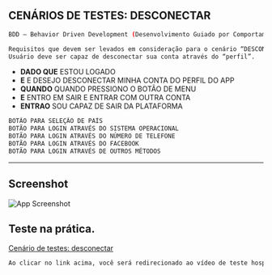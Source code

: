 
## CENÁRIOS DE TESTES: DESCONECTAR
```bash
BDD — Behavior Driven Development (Desenvolvimento Guiado por Comportamento).
```
```bash
Requisitos que devem ser levados em consideração para o cenário “DESCONECTAR”
Usuário deve ser capaz de desconectar sua conta através do “perfil”.
```
- **DADO QUE** ESTOU LOGADO
- **E** E DESEJO DESCONECTAR MINHA CONTA DO PERFIL DO APP
- **QUANDO** QUANDO PRESSIONO O BOTÃO DE MENU
- **E** ENTRO EM SAIR E ENTRAR COM OUTRA CONTA
- **ENTRAO** SOU CAPAZ DE SAIR DA PLATAFORMA

```bash
BOTÃO PARA SELEÇÃO DE PAÍS
BOTÃO PARA LOGIN ATRAVÉS DO SISTEMA OPERACIONAL
BOTÃO PARA LOGIN ATRAVÉS DO NÚMERO DE TELEFONE
BOTÃO PARA LOGIN ATRAVÉS DO FACEBOOK
BOTÃO PARA LOGIN ATRAVÉS DE OUTROS MÉTODOS
```
-----------------------------------------------------------------
## Screenshot
![App Screenshot](https://media.discordapp.net/attachments/993982266273452053/996162467682070628/unknown.png?width=853&height=480)

## Teste na prática.
[Cenário de testes: desconectar]([https://www.youtube.com/watch?v=puPxuTsSh4s](https://www.youtube.com/watch?v=9loqMk9tM5M))
```bash
Ao clicar no link acima, você será redirecionado ao vídeo de teste hospedado na plataforma do youtube.
```



